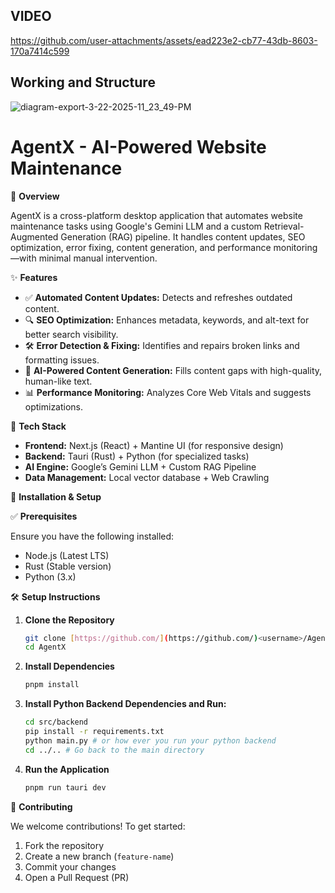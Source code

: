 ## VIDEO 



https://github.com/user-attachments/assets/ead223e2-cb77-43db-8603-170a7414c599



## Working and Structure
![diagram-export-3-22-2025-11_23_49-PM](https://github.com/user-attachments/assets/4109353b-60a1-41c0-b5d0-52247ae956f4)

# AgentX - AI-Powered Website Maintenance

🧰 **Overview**

AgentX is a cross-platform desktop application that automates website maintenance tasks using Google's Gemini LLM and a custom Retrieval-Augmented Generation (RAG) pipeline. It handles content updates, SEO optimization, error fixing, content generation, and performance monitoring—with minimal manual intervention.

✨ **Features**

* ✅ **Automated Content Updates:** Detects and refreshes outdated content.
* 🔍 **SEO Optimization:** Enhances metadata, keywords, and alt-text for better search visibility.
* 🛠️ **Error Detection & Fixing:** Identifies and repairs broken links and formatting issues.
* 📝 **AI-Powered Content Generation:** Fills content gaps with high-quality, human-like text.
* 📊 **Performance Monitoring:** Analyzes Core Web Vitals and suggests optimizations.

📐 **Tech Stack**

* **Frontend:** Next.js (React) + Mantine UI (for responsive design)
* **Backend:** Tauri (Rust) + Python (for specialized tasks)
* **AI Engine:** Google’s Gemini LLM + Custom RAG Pipeline
* **Data Management:** Local vector database + Web Crawling

🚀 **Installation & Setup**

✅ **Prerequisites**

Ensure you have the following installed:

* Node.js (Latest LTS)
* Rust (Stable version)
* Python (3.x)

🛠️ **Setup Instructions**

1.  **Clone the Repository**

    ```bash
    git clone [https://github.com/](https://github.com/)<username>/AgentX.git
    cd AgentX
    ```

2.  **Install Dependencies**

    ```bash
    pnpm install
    ```

3.  **Install Python Backend Dependencies and Run:**

    ```bash
    cd src/backend
    pip install -r requirements.txt
    python main.py # or how ever you run your python backend
    cd ../.. # Go back to the main directory
    ```

4.  **Run the Application**

    ```bash
    pnpm run tauri dev
    ```

🤝 **Contributing**

We welcome contributions! To get started:

1.  Fork the repository
2.  Create a new branch (`feature-name`)
3.  Commit your changes
4.  Open a Pull Request (PR)
